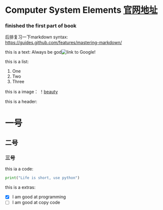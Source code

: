 # Computer System Elements [官网地址](https://www.nand2tetris.org//)

### finished the first part of book



后排复习一下markdown syntax:
https://guides.github.com/features/mastering-markdown/

this is a text:
Always be god![link to Google!](http://google.com)

this is a list:
1. One
2. Two
3. Three

this is a image：
！[beauty](https://www.adaymag.com/wp-content/uploads/2019/03/adaymag-stefanie-sun-01-770x461.jpg)

this is a header:
# 一号
## 二号
### 三号

this ia a code:

```python
print("Life is short, use python")
```

this is a extras:
- [x] I am good at programming
- [ ] I am good at copy code